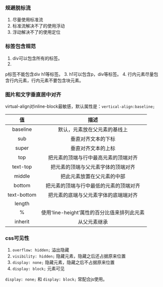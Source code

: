 ### 规避脱标流
1. 尽量使用标准流
2. 标准流解决不了的使用浮动
3. 浮动解决不了的使用定位

### 标签包含规范
1. div可以包含所有的标签。
2. p标签不能包含div h1等标签。
3. h1可以包含p，div等标签。
4. 行内元素尽量包含行内元素，行内元素不要包含块元素。

### 图片和文字垂直居中对齐
virtual-align对inline-block最敏感，默认属性是：`vertical-align:baseline;`  

| 值 | 描述  |
| :---: | :---: |
| baseline | 默认，元素放在父元素的基线上 |
| sub | 垂直对齐文本的下标 |
| super | 垂直对齐文本的上标 |
| top | 把元素的顶端与行中最高元素的顶端对齐 |
| text-top | 把元素的顶端与父元素字体的顶端对齐 |
| middle | 把此元素放置在父元素的中部 |
| bottom | 把元素的顶端与行中最低的元素的顶端对齐 |
| text-bottom | 把元素的底端与父元素字体的底端端对齐 |
| length | |
| % | 使用‘line-height’属性的百分比值来排列此元素 |
| inherit | 从父元素继承 | 

### css可见性
1. `overflow: hidden;` 溢出隐藏
2. `visibility: hidden;` 隐藏元素，隐藏之后还占据原来位置
3. `display: none;` 隐藏元素，隐藏之后不占据原来位置
4. `display: block;` 元素可见

`display: none;` 和 `display: block;` 常配合js使用。
